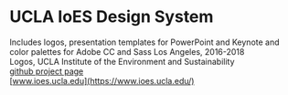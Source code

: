 # UCLA IoES Design System
Includes logos, presentation templates for PowerPoint and Keynote and color palettes for Adobe CC and Sass
Los Angeles, 2016-2018   
Logos, UCLA Institute of the Environment and Sustainability  
[github project page](https://uclaioes.github.io/design-system/)  
[www.ioes.ucla.edu](https://www.ioes.ucla.edu/)
